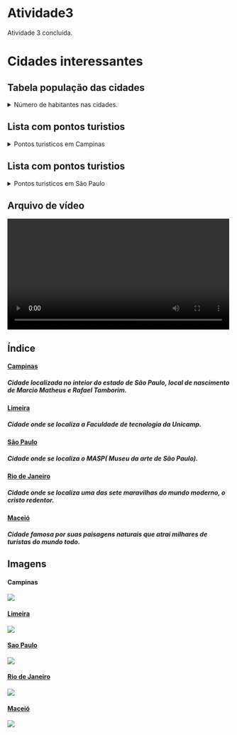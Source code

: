 # Atividade3
Atividade 3 concluída.
<!DOCTYPE html>
<html> 

  </head>
  <body>
  <h1> Cidades interessantes </h1>
  
  <p><h2> Tabela população das cidades</h2>
<details> 
<Summary> Número de habitantes nas cidades. </Summary>
<table border="1">
    <tr><th>Cidades</th><th colspan="2"> População total </th></tr>
    <tr><td>Campinas</td><td coldspan="2">	1 213 792 hab.</td></tr>
    <tr><td>Limeira </td><td coldspan="2">  308.482 hab.</td></tr>
    <tr><td>São Paulo</td><td coldspan="2"> 12,33 milhões hab.</td></tr>
    <tr><td>Rio de Janeiro</td><td coldspan="2"> 6,748 milhões hab.</td></tr>
    <tr><td> Maceió</td><td coldspan="2">1,025 milhão hab. </td></tr>
</table>
</details>
</p>

<p><h2>Lista com pontos turistios </h2>
  
  <details>
    <summary>Pontos turisticos em Campinas</summary>
  <ol>
        <li>Parque Portugal</li>
        <li>Shopping Dom Pedro</li>
        <li>Bosque dos jequitibas</li>
        <li>Pedreira do chapadão </li>
        <li>Mercado municipal</li>
    </ol>
  </details>
</p>


<p><h2>Lista com pontos turistios </h2>
  
  <details>
    <summary>Pontos turisticos em São Paulo</summary>
  <ul>
      <li>Museu da arte de São Paulo </li>
      <li>Parque Ibirapuera</li>
      <li>Pinacoteca de São Paulo</li>
      <li>Mercado municipal </li>
      <li>Estádio Morumbi</li>
  </ul>
</details>
</p>

<p><h2> Arquivo de vídeo </h2>
<video src="MarcioMatheus/Atividade3/videonovo.mp4" width="500px" controls></video>

  <p> <h2> Índice </h2> </p>

  <p> <h4> <a href="#um"> Campinas </a> </h4> </p> 
  <p> <h5> Cidade localizada no inteior do estado de São Paulo, local de nascimento de Marcio Matheus e Rafael Tamborim. </h5> </p>
  
  
  <p> <h4> <a href="#dois"> Limeira </a> </h4> </p> 
  <p> <h5> Cidade onde se localiza a Faculdade de tecnologia da Unicamp. </h5> </p>
  
  
  <p> <h4> <a href="#tres"> São Paulo </a> </h4> </p>
  <p> <h5> Cidade onde se localiza o MASP( Museu da arte de São Paulo). </h5> </p>
  
  
  <p> <h4> <a href="#quatro"> Rio de Janeiro </a> </h4> </p>
  <p> <h5> Cidade onde se localiza uma das sete maravilhas do mundo moderno, o cristo redentor.</h5> </p>
  
  <p> <h4> <a href="#cinco"> Maceió </a> </h4> </p>
  <p> <h5> Cidade famosa por suas paisagens naturais que atrai milhares de turistas do mundo todo. </h5> </p>
 
 <p> <h2> Imagens </h2> </p>
 
<h4 id="um">Campinas</h4> 

<a href="https://wikitravel.org/pt/Campinas"> <img src="https://www.livehere.com.br/blog/wp-content/uploads/2019/05/morar-em-campinas-990x556.jpg"/>

<h4 id="dois">Limeira</h4> 

<a href="https://wikitravel.org/pt/Limeira"> <img src="https://catagua.com.br/wp-content/uploads/2020/06/6-vantagens-de-morar-em-limeira-768x512.jpg"/>
  
<h4 id="tres"> Sao Paulo</h4> 
  
<a href="https://wikitravel.org/pt/S%C3%A3o_Paulo"> <img src="https://www.euandopelomundo.com/wp-content/uploads/2019/04/sao_paulo.jpg"/>
 
<h4 id="quatro">Rio de Janeiro</h4> 
 
 <a href="https://wikitravel.org/pt/Rio_de_Janeiro"> <img src="https://rederiohoteis.com/wp-content/uploads/2018/03/2018-04-11-rio-de-janeiro-em-3-dias-como-aproveitar-802x506.jpg"/>
  
 <h4 id="cinco">Maceió</h4> 
  
<a href="https://wikitravel.org/pt/Macei%C3%B3"> <img src="http://www.maceio.al.gov.br/wp-content/uploads/2020/12/jpg/2020/12/Macei%C3%B3-Jonathan-Lins-30-1024x767.jpg"/>
 
  
  
  </body>
  </html>
